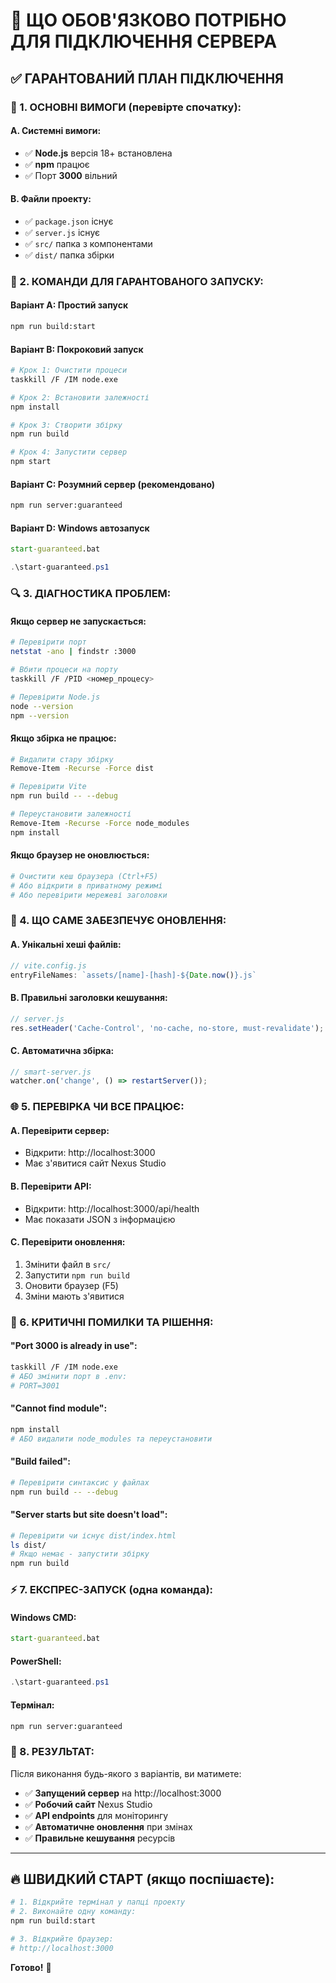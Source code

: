 # 🚀 ЩО ОБОВ'ЯЗКОВО ПОТРІБНО ДЛЯ ПІДКЛЮЧЕННЯ СЕРВЕРА

## ✅ ГАРАНТОВАНИЙ ПЛАН ПІДКЛЮЧЕННЯ

### 🔧 1. ОСНОВНІ ВИМОГИ (перевірте спочатку):

#### A. Системні вимоги:
- ✅ **Node.js** версія 18+ встановлена
- ✅ **npm** працює
- ✅ Порт **3000** вільний

#### B. Файли проекту:
- ✅ `package.json` існує
- ✅ `server.js` існує  
- ✅ `src/` папка з компонентами
- ✅ `dist/` папка збірки

### 🚀 2. КОМАНДИ ДЛЯ ГАРАНТОВАНОГО ЗАПУСКУ:

#### Варіант A: Простий запуск
```bash
npm run build:start
```

#### Варіант B: Покроковий запуск
```bash
# Крок 1: Очистити процеси
taskkill /F /IM node.exe

# Крок 2: Встановити залежності
npm install

# Крок 3: Створити збірку
npm run build

# Крок 4: Запустити сервер
npm start
```

#### Варіант C: Розумний сервер (рекомендовано)
```bash
npm run server:guaranteed
```

#### Варіант D: Windows автозапуск
```cmd
start-guaranteed.bat
```

```powershell
.\start-guaranteed.ps1
```

### 🔍 3. ДІАГНОСТИКА ПРОБЛЕМ:

#### Якщо сервер не запускається:
```bash
# Перевірити порт
netstat -ano | findstr :3000

# Вбити процеси на порту
taskkill /F /PID <номер_процесу>

# Перевірити Node.js
node --version
npm --version
```

#### Якщо збірка не працює:
```bash
# Видалити стару збірку
Remove-Item -Recurse -Force dist

# Перевірити Vite
npm run build -- --debug

# Переустановити залежності
Remove-Item -Recurse -Force node_modules
npm install
```

#### Якщо браузер не оновлюється:
```bash
# Очистити кеш браузера (Ctrl+F5)
# Або відкрити в приватному режимі
# Або перевірити мережеві заголовки
```

### 🎯 4. ЩО САМЕ ЗАБЕЗПЕЧУЄ ОНОВЛЕННЯ:

#### A. Унікальні хеші файлів:
```javascript
// vite.config.js
entryFileNames: `assets/[name]-[hash]-${Date.now()}.js`
```

#### B. Правильні заголовки кешування:
```javascript
// server.js
res.setHeader('Cache-Control', 'no-cache, no-store, must-revalidate');
```

#### C. Автоматична збірка:
```javascript
// smart-server.js
watcher.on('change', () => restartServer());
```

### 🌐 5. ПЕРЕВІРКА ЧИ ВСЕ ПРАЦЮЄ:

#### A. Перевірити сервер:
- Відкрити: http://localhost:3000
- Має з'явитися сайт Nexus Studio

#### B. Перевірити API:
- Відкрити: http://localhost:3000/api/health
- Має показати JSON з інформацією

#### C. Перевірити оновлення:
1. Змінити файл в `src/`
2. Запустити `npm run build`
3. Оновити браузер (F5)
4. Зміни мають з'явитися

### 🚨 6. КРИТИЧНІ ПОМИЛКИ ТА РІШЕННЯ:

#### "Port 3000 is already in use":
```bash
taskkill /F /IM node.exe
# АБО змінити порт в .env:
# PORT=3001
```

#### "Cannot find module":
```bash
npm install
# АБО видалити node_modules та переустановити
```

#### "Build failed":
```bash
# Перевірити синтаксис у файлах
npm run build -- --debug
```

#### "Server starts but site doesn't load":
```bash
# Перевірити чи існує dist/index.html
ls dist/
# Якщо немає - запустити збірку
npm run build
```

### ⚡ 7. ЕКСПРЕС-ЗАПУСК (одна команда):

#### Windows CMD:
```cmd
start-guaranteed.bat
```

#### PowerShell:
```powershell
.\start-guaranteed.ps1
```

#### Термінал:
```bash
npm run server:guaranteed
```

### 🎉 8. РЕЗУЛЬТАТ:

Після виконання будь-якого з варіантів, ви матимете:

- ✅ **Запущений сервер** на http://localhost:3000
- ✅ **Робочий сайт** Nexus Studio
- ✅ **API endpoints** для моніторингу
- ✅ **Автоматичне оновлення** при змінах
- ✅ **Правильне кешування** ресурсів

---

## 🔥 ШВИДКИЙ СТАРТ (якщо поспішаєте):

```bash
# 1. Відкрийте термінал у папці проекту
# 2. Виконайте одну команду:
npm run build:start

# 3. Відкрийте браузер:
# http://localhost:3000
```

**Готово!** 🚀
